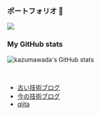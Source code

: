 ### ポートフォリオ 👋

<a href="https://github.com/kazumawada/myapp">
  <img align="center" src="https://github-readme-stats.vercel.app/api/pin/?username=kazumawada&repo=myapp" />
</a>
<br>


### My GitHub stats

![kazumawada's GitHub stats](https://github-readme-stats.vercel.app/api?username=kazumawada&show_icons=true&theme=tokyonight)


<br>

- [古い技術ブログ](https://kaz34.github.io/)
- [今の技術ブログ](https://kazumawada.hateblo.jp/)
- [qiita](https://qiita.com/kazumawada)


